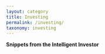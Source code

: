 ```yaml
---
layout: category
title: Investing
permalink: /investing/
taxonomy: investing
---
```


**Snippets from the Intelligent Investor**